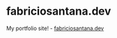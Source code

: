 # fabriciosantana.dev
My portfolio site! - <a href="https://fabriciosantana.dev" target="_blank">fabriciosantana.dev</a>
